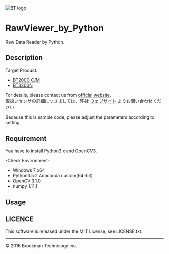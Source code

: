 ![BT logo](http://brookmantech.com/img/logo.png "logo")

# RawViewer_by_Python

Raw Data Reader by Python.

## Description

Target Product.

* [BT200C C/M][bt200c]
* [BT3300N][btn]

For details, please contact us from [official website][website].  
取扱いセンサの詳細につきましては、弊社 [ウェブサイト][website] よりお問い合わせください

Because this is sample code, please adjust the parameters according to setting.

## Requirement

You have to install Python3.x and OpenCV3.

-Check Environment-
- Windows 7 x64
- Python3.5.2 Anaconda custom(64-bit)
- OpenCV 3.1.0
- numpy 1.11.1

## Usage


## LICENCE

This software is released under the MIT License, see LICENSE.txt.

*****  

&copy; 2016 Brookman Technology Inc.

[website]: http://brookmantech.com/ "Brookman Technology"
[bt200c]: http://brookmantech.com/ "Brookman Technology"
[btn]: http://brookmantech.com/ "Brookman Technology"

